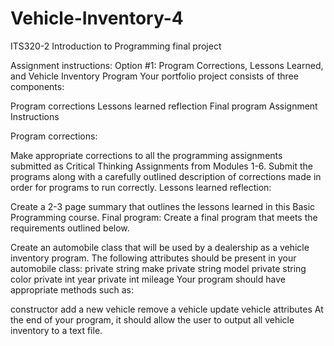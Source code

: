 # Vehicle-Inventory-4
ITS320-2 Introduction to Programming final project

Assignment instructions:
Option #1: Program Corrections, Lessons Learned, and Vehicle Inventory Program
Your portfolio project consists of three components:

Program corrections
Lessons learned reflection
Final program
Assignment Instructions

Program corrections:

Make appropriate corrections to all the programming assignments submitted as Critical Thinking Assignments from Modules 1-6.
Submit the programs along with a carefully outlined description of corrections made in order for programs to run correctly.
Lessons learned reflection:

Create a 2-3 page summary that outlines the lessons learned in this Basic Programming course.
Final program:
Create a final program that meets the requirements outlined below.

Create an automobile class that will be used by a dealership as a vehicle inventory program.  The following attributes should be present in your automobile class:
private string make
private string model
private string color
private int year
private int mileage
Your program should have appropriate methods such as:

constructor
add a new vehicle
remove a vehicle
update vehicle attributes
At the end of your program, it should allow the user to output all vehicle inventory to a text file.

